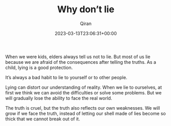 ﻿---
title: Why don’t lie
author: Qiran
type: post
date: 2023-03-13T23:06:31+00:00
aliases: ["/why-dont-lie/"]
xyz_twap:
  - 1
categories:
  - Life
  - Psychology

---
When we were kids, elders always tell us not to lie. But most of us lie because we are afraid of the consequences after telling the truths. As a child, lying is a good protection.&nbsp;

It&#8217;s always a bad habit to lie to yourself or to other people.

Lying can distort our understanding of reality. When we lie to ourselves, at first we think we can avoid the difficulties or solve some problems. But we will gradually lose the ability to face the real world.

The truth is cruel, but the truth also reflects our own weaknesses. We will grow if we face the truth, instead of letting our shell made of lies become so thick that we cannot break out of it.
